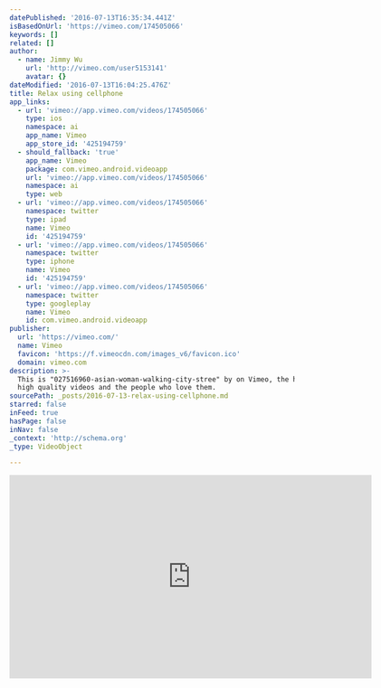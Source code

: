 ```yaml
---
datePublished: '2016-07-13T16:35:34.441Z'
isBasedOnUrl: 'https://vimeo.com/174505066'
keywords: []
related: []
author:
  - name: Jimmy Wu
    url: 'http://vimeo.com/user5153141'
    avatar: {}
dateModified: '2016-07-13T16:04:25.476Z'
title: Relax using cellphone
app_links:
  - url: 'vimeo://app.vimeo.com/videos/174505066'
    type: ios
    namespace: ai
    app_name: Vimeo
    app_store_id: '425194759'
  - should_fallback: 'true'
    app_name: Vimeo
    package: com.vimeo.android.videoapp
    url: 'vimeo://app.vimeo.com/videos/174505066'
    namespace: ai
    type: web
  - url: 'vimeo://app.vimeo.com/videos/174505066'
    namespace: twitter
    type: ipad
    name: Vimeo
    id: '425194759'
  - url: 'vimeo://app.vimeo.com/videos/174505066'
    namespace: twitter
    type: iphone
    name: Vimeo
    id: '425194759'
  - url: 'vimeo://app.vimeo.com/videos/174505066'
    namespace: twitter
    type: googleplay
    name: Vimeo
    id: com.vimeo.android.videoapp
publisher:
  url: 'https://vimeo.com/'
  name: Vimeo
  favicon: 'https://f.vimeocdn.com/images_v6/favicon.ico'
  domain: vimeo.com
description: >-
  This is "027516960-asian-woman-walking-city-stree" by on Vimeo, the home for
  high quality videos and the people who love them.
sourcePath: _posts/2016-07-13-relax-using-cellphone.md
starred: false
inFeed: true
hasPage: false
inNav: false
_context: 'http://schema.org'
_type: VideoObject

---
```

<iframe src="https://cdn.embedly.com/widgets/media.html?src=https%3A%2F%2Fplayer.vimeo.com%2Fvideo%2F174505066&amp;url=https%3A%2F%2Fvimeo.com%2F174505066&amp;image=http%3A%2F%2Fi.vimeocdn.com%2Fvideo%2F581412718_640.jpg&amp;key=b7d04c9b404c499eba89ee7072e1c4f7&amp;type=text%2Fhtml&amp;schema=vimeo" width="640" height="360" scrolling="no" frameborder="0" allowfullscreen="" style=""></iframe>